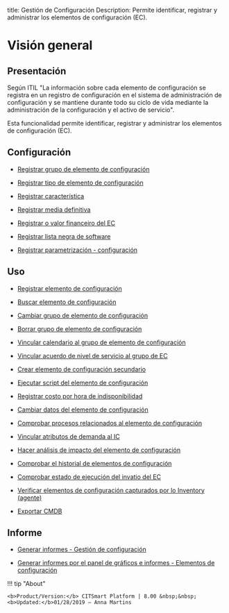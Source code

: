 title: Gestión de Configuración
Description: Permite identificar, registrar y administrar los elementos de configuración (EC).
# Visión general


Presentación
----------------

Según ITIL "La información sobre cada elemento de configuración se registra en
un registro de configuración en el sistema de administración de configuración y
se mantiene durante todo su ciclo de vida mediante la administración de la
configuración y el activo de servicio".

Esta funcionalidad permite identificar, registrar y administrar los elementos de
configuración (EC).

Configuración
-----------------

- [Registrar grupo de elemento de configuración](/es-es/citsmart-platform-8/processes/configuration/configuration/register-configuration-item-group.html)

- [Registrar tipo de elemento de configuración](/es-es/citsmart-platform-8/processes/configuration/configuration/register-type-ic.html)

- [Registrar característica](/es-es/citsmart-platform-8/processes/configuration/configuration/register-characteristics.html)

- [Registrar media definitiva](/es-es/citsmart-platform-8/processes/configuration/configuration/register-definitive-media.html)

- [Registrar o valor financeiro del EC](/es-es/citsmart-platform-8/processes/configuration/configuration/register-financial-value-ic.html)

- [Registrar lista negra de software](/es-es/citsmart-platform-8/processes/configuration/configuration/register-software-blacklist.html)

- [Registrar parametrización - configuración](/es-es/citsmart-platform-8/platform-administration/parameters-list/configure-parametrization-configuration.html)

Uso
-------

- [Registrar elemento de configuración](/es-es/citsmart-platform-8/processes/configuration/use/register-CI.html)

- [Buscar elemento de configuración](/es-es/citsmart-platform-8/processes/configuration/use/search-CI.html)

- [Cambiar grupo de elemento de configuración](/es-es/citsmart-platform-8/processes/configuration/use/change-group-configuration-item.html)

- [Borrar grupo de elemento de configuración](/es-es/citsmart-platform-8/processes/configuration/use/delete-group-of-IC.html)

- [Vincular calendario al grupo de elemento de configuración](/es-es/citsmart-platform-8/processes/configuration/use/link-calendar-to-group-of-IC.html)

- [Vincular acuerdo de nivel de servicio al grupo de EC](/es-es/citsmart-platform-8/processes/configuration/use/link-SLA-to-CI-group.html)

- [Crear elemento de configuración secundario](/es-es/citsmart-platform-8/processes/configuration/configuration/create-configuration-item-related-ic.html)

- [Ejecutar script del elemento de configuración](/es-es/citsmart-platform-8/processes/configuration/use/run-script-of-CI.html)

- [Registrar costo por hora de indisponibilidad](/es-es/citsmart-platform-8/processes/configuration/use/cost-per-hour-unavailability.html)

- [Cambiar datos del elemento de configuración](/es-es/citsmart-platform-8/processes/configuration/use/change-IC-item-data.html)

- [Comprobar procesos relacionados al elemento de configuración](/es-es/citsmart-platform-8/processes/configuration/use/CI-processes-related.html)

- [Vincular atributos de demanda al IC](/es-es/citsmart-platform-8/processes/configuration/use/link-demand-attributes-to-CI.html)

- [Hacer análisis de impacto del elemento de configuración](/es-es/citsmart-platform-8/processes/configuration/use/configuration-item-impact.html)

- [Comprobar el historial de elementos de configuración](/es-es/citsmart-platform-8/processes/configuration/use/CI-history.html)

- [Comprobar estado de ejecución del invatio del EC](/es-es/citsmart-platform-8/processes/configuration/use/verify-status-inventory.html)

- [Verificar elementos de configuración capturados por lo Inventory (agente)](/es-es/citsmart-platform-8/processes/configuration/use/CI-captured-by-inventory.html)

- [Exportar CMDB](/es-es/citsmart-platform-8/processes/configuration/use/export-CMDB.html)


Informe
----------

- [Generar informes - Gestión de configuración](/es-es/citsmart-platform-8/processes/configuration/use/generate-report-configuration-management.html)

- [Generar informes por el panel de gráficos e informes - Elementos de configuración](/es-es/citsmart-platform-8/processes/configuration/use/generate-report-configuration-management.html)

!!! tip "About"

    <b>Product/Version:</b> CITSmart Platform | 8.00 &nbsp;&nbsp;
    <b>Updated:</b>01/28/2019 – Anna Martins


